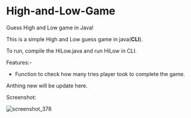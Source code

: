 # High-and-Low-Game
Guess High and Low game in Java!

This is a simple High and Low guess game in java(**CLI**).

To run, compile the HiLow.java and run HiLow in CLI.

Features:-

* Function to check how many tries player took to complete the game.

Anthing new will be update here.

Screenshot:

![screenshot_378](https://cloud.githubusercontent.com/assets/21690115/23013511/efa21fac-f465-11e6-8345-fefaee4145ab.png)
